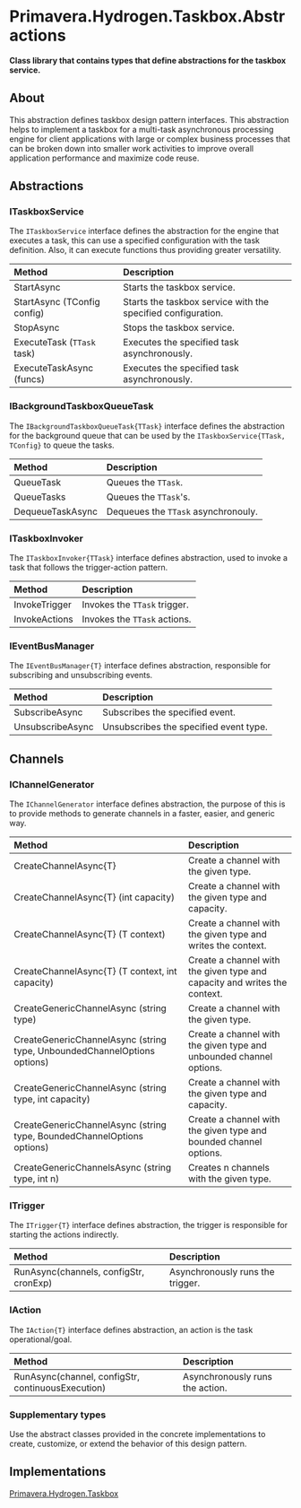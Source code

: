 <!-- REFERENCES -->

[REF_TBX]: ./Taskbox.md

<!-- DOCUMENT -->

# Primavera.Hydrogen.Taskbox.Abstractions

**Class library that contains types that define abstractions for the taskbox service.**

## About

This abstraction defines taskbox design pattern interfaces. This abstraction helps to implement a taskbox for a multi-task asynchronous processing engine for client applications with large or complex business processes that can be broken down into smaller work activities to improve overall application performance and maximize code reuse.

## Abstractions

### ITaskboxService

The `ITaskboxService` interface defines the abstraction for the engine that executes a task, this can use a specified configuration with the task definition. Also, it can execute functions thus providing greater versatility.  

Method | Description
:--- | :---
StartAsync | Starts the taskbox service.
StartAsync (TConfig config) | Starts the taskbox service with the specified configuration.
StopAsync | Stops the taskbox service.
ExecuteTask (`TTask` task) | Executes the specified task asynchronously.
ExecuteTaskAsync (funcs) |  Executes the specified task asynchronously.

### IBackgroundTaskboxQueueTask

The `IBackgroundTaskboxQueueTask{TTask}` interface defines the abstraction for the background queue that can be used by the `ITaskboxService{TTask, TConfig}` to queue the tasks.

Method | Description
:--- | :---
QueueTask | Queues the `TTask`.
QueueTasks |  Queues the `TTask`'s.
DequeueTaskAsync | Dequeues the `TTask` asynchronouly.

### ITaskboxInvoker

The `ITaskboxInvoker{TTask}` interface defines abstraction, used to invoke a task that follows the trigger-action pattern.

Method | Description
:--- | :---
InvokeTrigger | Invokes the `TTask` trigger.
InvokeActions |  Invokes the `TTask` actions.

### IEventBusManager

The `IEventBusManager{T}` interface defines abstraction, responsible for subscribing and unsubscribing events.

Method | Description
:--- | :---
SubscribeAsync | Subscribes the specified event.
UnsubscribeAsync |  Unsubscribes the specified event type.

## Channels

### IChannelGenerator

The `IChannelGenerator` interface defines abstraction, the purpose of this is to provide methods to generate
channels in a faster, easier, and generic way.

Method | Description
:--- | :---
CreateChannelAsync{T} | Create a channel with the given type.
CreateChannelAsync{T} (int capacity) |  Create a channel with the given type and capacity.
CreateChannelAsync{T} (T context) |  Create a channel with the given type and writes the context.
CreateChannelAsync{T} (T context, int capacity) |  Create a channel with the given type and capacity and writes the context.
CreateGenericChannelAsync (string type) |  Create a channel with the given type.
CreateGenericChannelAsync (string type, UnboundedChannelOptions options) |  Create a channel with the given type and unbounded channel options.
CreateGenericChannelAsync (string type, int capacity) |  Create a channel with the given type and capacity.
CreateGenericChannelAsync (string type, BoundedChannelOptions options) |  Create a channel with the given type and bounded channel options.
CreateGenericChannelsAsync (string type, int n) |  Creates n channels with the given type.

### ITrigger

The `ITrigger{T}` interface defines abstraction, the trigger is responsible for starting the actions indirectly.

Method | Description
:--- | :---
RunAsync(channels, configStr, cronExp) | Asynchronously runs the trigger.

### IAction

The `IAction{T}` interface defines abstraction, an action is the task operational/goal.

Method | Description
:--- | :---
RunAsync(channel, configStr, continuousExecution) | Asynchronously runs the action.

### Supplementary types

Use the abstract classes provided in the concrete implementations to create, customize, or extend the behavior of this design pattern.

## Implementations

[Primavera.Hydrogen.Taskbox][REF_TBX]
